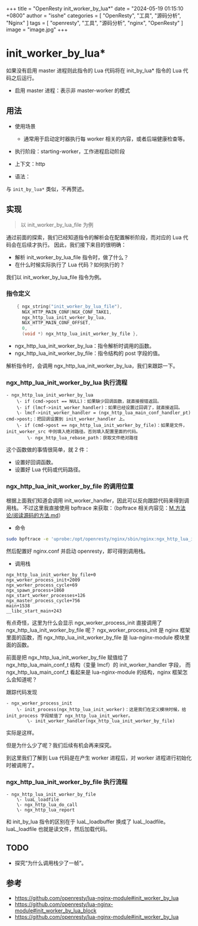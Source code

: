 +++
title = "OpenResty init_worker_by_lua*"
date = "2024-05-19 01:15:10 +0800"
author = "isshe"
categories = [ "OpenResty", "工具", "源码分析", "Nginx" ]
tags = [ "openresty", "工具", "源码分析", "nginx", "OpenResty" ]
image = "image.jpg"
+++

# init_worker_by_lua*

如果没有启用 master 进程则此指令的 Lua 代码将在 init_by_lua* 指令的 Lua 代码之后运行。
- 启用 master 进程：表示非 master-worker 的模式

## 用法

- 使用场景
  - 通常用于启动定时器执行每 worker 相关的内容，或者后端健康检查等。

- 执行阶段：starting-worker，工作进程启动阶段
- 上下文：http
- 语法：

与 `init_by_lua*` 类似，不再赘述。

## 实现

> 以 init_worker_by_lua_file 为例

通过前面的探索，我们已经知道指令的解析会在配置解析阶段，而对应的 Lua 代码会在后续才执行。
因此，我们接下来目的很明确：

- 解析 init_worker_by_lua_file 指令时，做了什么？
- 在什么时候实际执行了 Lua 代码？如何执行的？

我们以 init_worker_by_lua_file 指令为例。

### 指令定义

```c
    { ngx_string("init_worker_by_lua_file"),
      NGX_HTTP_MAIN_CONF|NGX_CONF_TAKE1,
      ngx_http_lua_init_worker_by_lua,
      NGX_HTTP_MAIN_CONF_OFFSET,
      0,
      (void *) ngx_http_lua_init_worker_by_file },
```

- ngx_http_lua_init_worker_by_lua：指令解析时调用的函数。
- ngx_http_lua_init_worker_by_file：指令结构的 post 字段的值。

解析指令时，会调用 ngx_http_lua_init_worker_by_lua，我们来跟踪一下。

### ngx_http_lua_init_worker_by_lua 执行流程

```
- ngx_http_lua_init_worker_by_lua
    \- if (cmd->post == NULL)：如果缺少回调函数，就直接报错返回。
    \- if (lmcf->init_worker_handler)：如果已经设置过回调了，就直接返回。
    \- lmcf->init_worker_handler = (ngx_http_lua_main_conf_handler_pt) cmd->post;：把回调设置到 init_worker_handler 上。
    \- if (cmd->post == ngx_http_lua_init_worker_by_file)：如果是文件，init_worker_src 中则填入绝对路径。否则填入配置里面的代码。
        \- ngx_http_lua_rebase_path：获取文件绝对路径
```

这个函数做的事情很简单，就 2 件：

- 设置好回调函数。
- 设置好 Lua 代码或代码路径。

### ngx_http_lua_init_worker_by_file 的调用位置

根据上面我们知道会调用 init_worker_handler，因此可以反向跟踪代码来得到调用栈。
不过这里我直接使用 bpftrace 来获取：（bpftrace 相关内容见：[M.方法论/阅读源码的方法.md](../../../M.方法论/阅读源码的方法.md)）

- 命令

```bash
sudo bpftrace -e 'uprobe:/opt/openresty/nginx/sbin/nginx:ngx_http_lua_init_worker_by_file {printf("%s\n", ustack());}'
```

然后配置好 nginx.conf 并启动 openresty，即可得到调用栈。

- 调用栈

```
ngx_http_lua_init_worker_by_file+0
ngx_worker_process_init+2009
ngx_worker_process_cycle+69
ngx_spawn_process+1860
ngx_start_worker_processes+126
ngx_master_process_cycle+756
main+1538
__libc_start_main+243
```

有点奇怪，这里为什么会显示 ngx_worker_process_init 直接调用了 ngx_http_lua_init_worker_by_file 呢？
ngx_worker_process_init 是 nginx 框架里面的函数，而 ngx_http_lua_init_worker_by_file 是 lua-nginx-module 模块里面的函数。

前面是把 ngx_http_lua_init_worker_by_file 赋值给了 ngx_http_lua_main_conf_t 结构（变量 lmcf）的 init_worker_handler 字段，
而 ngx_http_lua_main_conf_t 看起来是 lua-nginx-module 的结构，nginx 框架怎么会知道呢？

跟踪代码发现

```
- ngx_worker_process_init
    \- init_process(ngx_http_lua_init_worker)：这是我们在定义模块时候，给 init_process 字段赋值了 ngx_http_lua_init_worker。
        \- init_worker_handler(ngx_http_lua_init_worker_by_file)
```

实际是这样。

但是为什么少了呢？我们后续有机会再来探究。

到这里我们了解到 Lua 代码是在产生 worker 进程后，对 worker 进程进行初始化时被调用了。

### ngx_http_lua_init_worker_by_file 执行流程

```
- ngx_http_lua_init_worker_by_file
    \- luaL_loadfile
    \- ngx_http_lua_do_call
    \- ngx_http_lua_report
```

和 init_by_lua 指令的区别在于 luaL_loadbuffer 换成了 luaL_loadfile。
luaL_loadfile 也就是读文件，然后加载代码。

## TODO

- 探究“为什么调用栈少了一帧”。

## 参考

- https://github.com/openresty/lua-nginx-module#init_worker_by_lua
- https://github.com/openresty/lua-nginx-module#init_worker_by_lua_block
- https://github.com/openresty/lua-nginx-module#init_worker_by_lua
